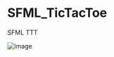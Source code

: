 # SFML_TicTacToe
 SFML TTT

![image](https://github.com/nenski/TicTacToe_SFML/blob/master/TicTacToe/Graphics/GameScreen.png)
